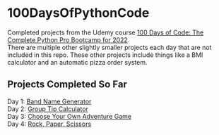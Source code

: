 # 100DaysOfPythonCode
Completed projects from the Udemy course [100 Days of Code: The Complete Python Pro Bootcamp for 2022](https://www.udemy.com/course/100-days-of-code/).\
There are multiple other slightly smaller projects each day that are not included in this repo. These other projects include things like a BMI calculator and an automatic pizza order system.

## Projects Completed So Far
Day 1: [Band Name Generator](/Days1-15(Beginner)/day1.py)\
Day 2: [Group Tip Calculator](/Days1-15(Beginner)/day2.py)\
Day 3: [Choose Your Own Adventure Game](/Days1-15(Beginner)/day3.py)\
Day 4: [Rock, Paper, Scissors](/Days1-15(Beginner)/day4.py)

